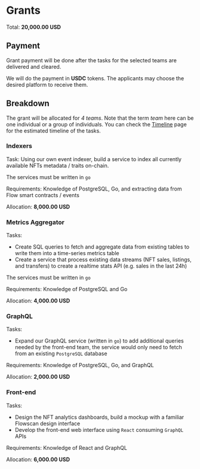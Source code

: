# Grants

Total: **20,000.00 USD**

## Payment

Grant payment will be done after the tasks for the selected teams are delivered and cleared.

We will do the payment in **USDC** tokens. The applicants may choose the desired platform to receive them.

## Breakdown

The grant will be allocated for *4 teams*. Note that the term _team_ here can be one individual or a group of individuals. You can check the [Timeline](timeline.md) page for the estimated timeline of the tasks.

### Indexers

Task: Using our own event indexer, build a service to index all currently available NFTs metadata / traits on-chain. 

The services must be written in `go`

Requirements: Knowledge of PostgreSQL, Go, and extracting data from Flow smart contracts / events

Allocation: **8,000.00 USD**

### Metrics Aggregator

Tasks: 
- Create SQL queries to fetch and aggregate data from existing tables to write them into a time-series metrics table
- Create a service that process existing data streams (NFT sales, listings, and transfers) to create a realtime stats API (e.g. sales in the last 24h) 

The services must be written in `go`

Requirements: Knowledge of PostgreSQL and Go

Allocation: **4,000.00 USD**

### GraphQL

Tasks: 
- Expand our GraphQL service (written in `go`) to add additional queries needed by the front-end team, the service would only need to fetch from an existing `PostgreSQL` database

Requirements: Knowledge of PostgreSQL, Go, and GraphQL

Allocation: **2,000.00 USD**

### Front-end

Tasks: 
- Design the NFT analytics dashboards, build a mockup with a familiar Flowscan design interface
- Develop the front-end web interface using `React` consuming `GraphQL` APIs

Requirements: Knowledge of React and GraphQL 

Allocation: **6,000.00 USD**